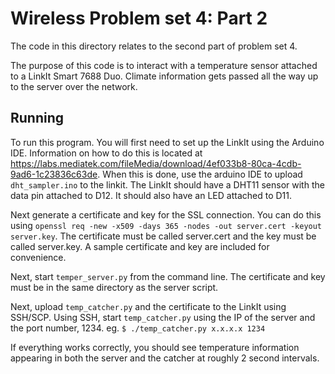 # Wireless Problem set 4: Part 2
The code in this directory relates to the second part of problem set 4.

The purpose of this code is to interact with a temperature sensor attached to
a LinkIt Smart 7688 Duo.  Climate information gets passed all the way up to the
server over the network.

## Running
To run this program.  You will first need to set up the LinkIt using the
Arduino IDE.  Information on how to do this is located at
https://labs.mediatek.com/fileMedia/download/4ef033b8-80ca-4cdb-9ad6-1c23836c63de.
When this is done, use the arduino IDE to upload `dht_sampler.ino` to the linkit.
The LinkIt should have a DHT11 sensor with the data pin attached to D12.  It should
also have an LED attached to D11.

Next generate a certificate and key for the SSL connection.  You can do this
using `openssl req -new -x509 -days 365 -nodes -out server.cert -keyout server.key`.
The certificate must be called server.cert and the key must be called server.key.
A sample certificate and key are included for convenience.

Next, start `temper_server.py` from the command line. The certificate and key
must be in the same directory as the server script.

Next, upload `temp_catcher.py` and the certificate to the LinkIt using SSH/SCP.
Using SSH, start `temp_catcher.py` using the IP of the server and the port
number, 1234. eg. `$ ./temp_catcher.py x.x.x.x 1234`

If everything works correctly, you should see temperature information appearing
in both the server and the catcher at roughly 2 second intervals.
